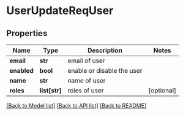 # UserUpdateReqUser

## Properties
Name | Type | Description | Notes
------------ | ------------- | ------------- | -------------
**email** | **str** | email of user | 
**enabled** | **bool** | enable or disable the user | 
**name** | **str** | name of user | 
**roles** | **list[str]** | roles of user | [optional] 

[[Back to Model list]](../README.md#documentation-for-models) [[Back to API list]](../README.md#documentation-for-api-endpoints) [[Back to README]](../README.md)


